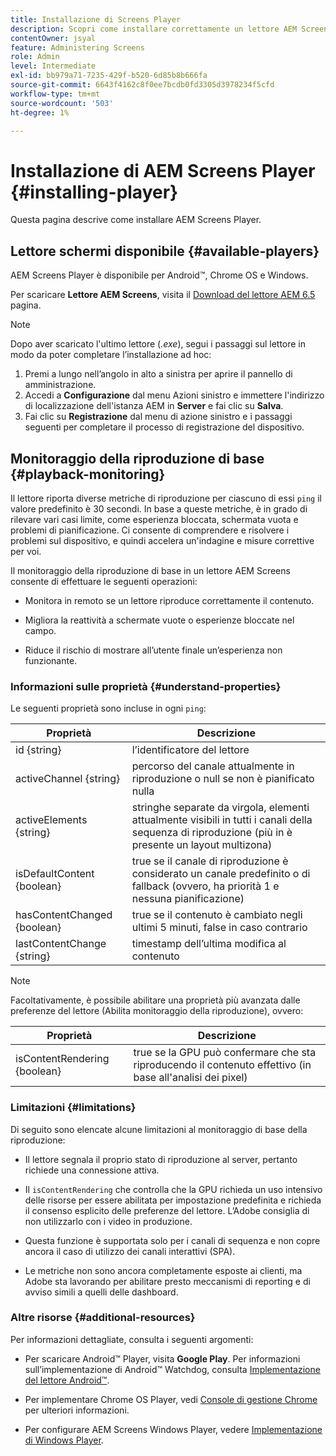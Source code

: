 ```yaml
---
title: Installazione di Screens Player
description: Scopri come installare correttamente un lettore AEM Screens.
contentOwner: jsyal
feature: Administering Screens
role: Admin
level: Intermediate
exl-id: bb979a71-7235-429f-b520-6d85b8b666fa
source-git-commit: 6643f4162c8f0ee7bcdb0fd3305d3978234f5cfd
workflow-type: tm+mt
source-wordcount: '503'
ht-degree: 1%

---
```


# Installazione di AEM Screens Player {#installing-player}

Questa pagina descrive come installare AEM Screens Player.

## Lettore schermi disponibile {#available-players}

AEM Screens Player è disponibile per Android™, Chrome OS e Windows.

Per scaricare **Lettore AEM Screens**, visita il [Download del lettore AEM 6.5](https://download.macromedia.com/screens/) pagina.

>[!NOTE]
>
>Dopo aver scaricato l&#39;ultimo lettore (*.exe*), segui i passaggi sul lettore in modo da poter completare l’installazione ad hoc:
>
>1. Premi a lungo nell’angolo in alto a sinistra per aprire il pannello di amministrazione.
>1. Accedi a **Configurazione** dal menu Azioni sinistro e immettere l&#39;indirizzo di localizzazione dell&#39;istanza AEM in **Server** e fai clic su **Salva**.
>1. Fai clic su **Registrazione** dal menu di azione sinistro e i passaggi seguenti per completare il processo di registrazione del dispositivo.

## Monitoraggio della riproduzione di base {#playback-monitoring}

Il lettore riporta diverse metriche di riproduzione per ciascuno di essi `ping` il valore predefinito è 30 secondi. In base a queste metriche, è in grado di rilevare vari casi limite, come esperienza bloccata, schermata vuota e problemi di pianificazione. Ci consente di comprendere e risolvere i problemi sul dispositivo, e quindi accelera un&#39;indagine e misure correttive per voi.

Il monitoraggio della riproduzione di base in un lettore AEM Screens consente di effettuare le seguenti operazioni:

* Monitora in remoto se un lettore riproduce correttamente il contenuto.

* Migliora la reattività a schermate vuote o esperienze bloccate nel campo.

* Riduce il rischio di mostrare all’utente finale un’esperienza non funzionante.

### Informazioni sulle proprietà {#understand-properties}

Le seguenti proprietà sono incluse in ogni `ping`:

| Proprietà | Descrizione |
|---|---|
| id {string} | l’identificatore del lettore |
| activeChannel {string} | percorso del canale attualmente in riproduzione o null se non è pianificato nulla |
| activeElements {string} | stringhe separate da virgola, elementi attualmente visibili in tutti i canali della sequenza di riproduzione (più in è presente un layout multizona) |
| isDefaultContent {boolean} | true se il canale di riproduzione è considerato un canale predefinito o di fallback (ovvero, ha priorità 1 e nessuna pianificazione) |
| hasContentChanged {boolean} | true se il contenuto è cambiato negli ultimi 5 minuti, false in caso contrario |
| lastContentChange {string} | timestamp dell’ultima modifica al contenuto |

>[!NOTE]
>Facoltativamente, è possibile abilitare una proprietà più avanzata dalle preferenze del lettore (Abilita monitoraggio della riproduzione), ovvero:
>
>| Proprietà | Descrizione |
>|---|---|
>| isContentRendering {boolean} | true se la GPU può confermare che sta riproducendo il contenuto effettivo (in base all&#39;analisi dei pixel) |

### Limitazioni {#limitations}

Di seguito sono elencate alcune limitazioni al monitoraggio di base della riproduzione:

* Il lettore segnala il proprio stato di riproduzione al server, pertanto richiede una connessione attiva.

* Il `isContentRendering` che controlla che la GPU richieda un uso intensivo delle risorse per essere abilitata per impostazione predefinita e richieda il consenso esplicito delle preferenze del lettore. L’Adobe consiglia di non utilizzarlo con i video in produzione.

* Questa funzione è supportata solo per i canali di sequenza e non copre ancora il caso di utilizzo dei canali interattivi (SPA).

* Le metriche non sono ancora completamente esposte ai clienti, ma Adobe sta lavorando per abilitare presto meccanismi di reporting e di avviso simili a quelli delle dashboard.

### Altre risorse {#additional-resources}

Per informazioni dettagliate, consulta i seguenti argomenti:

* Per scaricare Android™ Player, visita **Google Play**. Per informazioni sull’implementazione di Android™ Watchdog, consulta [Implementazione del lettore Android™](implementing-android-player.md).

* Per implementare Chrome OS Player, vedi [Console di gestione Chrome](implementing-chrome-os-player.md) per ulteriori informazioni.

* Per configurare AEM Screens Windows Player, vedere [Implementazione di Windows Player](implementing-windows-player.md).
